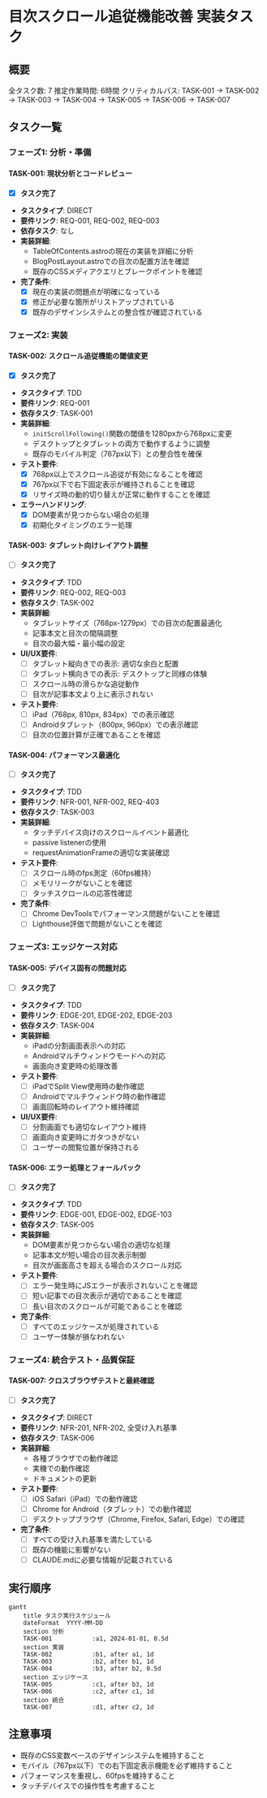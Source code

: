 # 目次スクロール追従機能改善 実装タスク

## 概要

全タスク数: 7
推定作業時間: 6時間
クリティカルパス: TASK-001 → TASK-002 → TASK-003 → TASK-004 → TASK-005 → TASK-006 → TASK-007

## タスク一覧

### フェーズ1: 分析・準備

#### TASK-001: 現状分析とコードレビュー

- [x] **タスク完了**
- **タスクタイプ**: DIRECT
- **要件リンク**: REQ-001, REQ-002, REQ-003
- **依存タスク**: なし
- **実装詳細**:
  - TableOfContents.astroの現在の実装を詳細に分析
  - BlogPostLayout.astroでの目次の配置方法を確認
  - 既存のCSSメディアクエリとブレークポイントを確認
- **完了条件**:
  - [x] 現在の実装の問題点が明確になっている
  - [x] 修正が必要な箇所がリストアップされている
  - [x] 既存のデザインシステムとの整合性が確認されている

### フェーズ2: 実装

#### TASK-002: スクロール追従機能の閾値変更

- [x] **タスク完了**
- **タスクタイプ**: TDD
- **要件リンク**: REQ-001
- **依存タスク**: TASK-001
- **実装詳細**:
  - `initScrollFollowing()`関数の閾値を1280pxから768pxに変更
  - デスクトップとタブレットの両方で動作するように調整
  - 既存のモバイル判定（767px以下）との整合性を確保
- **テスト要件**:
  - [x] 768px以上でスクロール追従が有効になることを確認
  - [x] 767px以下で右下固定表示が維持されることを確認
  - [x] リサイズ時の動的切り替えが正常に動作することを確認
- **エラーハンドリング**:
  - [x] DOM要素が見つからない場合の処理
  - [x] 初期化タイミングのエラー処理

#### TASK-003: タブレット向けレイアウト調整

- [ ] **タスク完了**
- **タスクタイプ**: TDD
- **要件リンク**: REQ-002, REQ-003
- **依存タスク**: TASK-002
- **実装詳細**:
  - タブレットサイズ（768px-1279px）での目次の配置最適化
  - 記事本文と目次の間隔調整
  - 目次の最大幅・最小幅の設定
- **UI/UX要件**:
  - [ ] タブレット縦向きでの表示: 適切な余白と配置
  - [ ] タブレット横向きでの表示: デスクトップと同様の体験
  - [ ] スクロール時の滑らかな追従動作
  - [ ] 目次が記事本文より上に表示されない
- **テスト要件**:
  - [ ] iPad（768px, 810px, 834px）での表示確認
  - [ ] Androidタブレット（800px, 960px）での表示確認
  - [ ] 目次の位置計算が正確であることを確認

#### TASK-004: パフォーマンス最適化

- [ ] **タスク完了**
- **タスクタイプ**: TDD
- **要件リンク**: NFR-001, NFR-002, REQ-403
- **依存タスク**: TASK-003
- **実装詳細**:
  - タッチデバイス向けのスクロールイベント最適化
  - passive listenerの使用
  - requestAnimationFrameの適切な実装確認
- **テスト要件**:
  - [ ] スクロール時のfps測定（60fps維持）
  - [ ] メモリリークがないことを確認
  - [ ] タッチスクロールの応答性確認
- **完了条件**:
  - [ ] Chrome DevToolsでパフォーマンス問題がないことを確認
  - [ ] Lighthouse評価で問題がないことを確認

### フェーズ3: エッジケース対応

#### TASK-005: デバイス固有の問題対応

- [ ] **タスク完了**
- **タスクタイプ**: TDD
- **要件リンク**: EDGE-201, EDGE-202, EDGE-203
- **依存タスク**: TASK-004
- **実装詳細**:
  - iPadの分割画面表示への対応
  - Androidマルチウィンドウモードへの対応
  - 画面向き変更時の処理改善
- **テスト要件**:
  - [ ] iPadでSplit View使用時の動作確認
  - [ ] Androidでマルチウィンドウ時の動作確認
  - [ ] 画面回転時のレイアウト維持確認
- **UI/UX要件**:
  - [ ] 分割画面でも適切なレイアウト維持
  - [ ] 画面向き変更時にガタつきがない
  - [ ] ユーザーの閲覧位置が保持される

#### TASK-006: エラー処理とフォールバック

- [ ] **タスク完了**
- **タスクタイプ**: TDD
- **要件リンク**: EDGE-001, EDGE-002, EDGE-103
- **依存タスク**: TASK-005
- **実装詳細**:
  - DOM要素が見つからない場合の適切な処理
  - 記事本文が短い場合の目次表示制御
  - 目次が画面高さを超える場合のスクロール対応
- **テスト要件**:
  - [ ] エラー発生時にJSエラーが表示されないことを確認
  - [ ] 短い記事での目次表示が適切であることを確認
  - [ ] 長い目次のスクロールが可能であることを確認
- **完了条件**:
  - [ ] すべてのエッジケースが処理されている
  - [ ] ユーザー体験が損なわれない

### フェーズ4: 統合テスト・品質保証

#### TASK-007: クロスブラウザテストと最終確認

- [ ] **タスク完了**
- **タスクタイプ**: DIRECT
- **要件リンク**: NFR-201, NFR-202, 全受け入れ基準
- **依存タスク**: TASK-006
- **実装詳細**:
  - 各種ブラウザでの動作確認
  - 実機での動作確認
  - ドキュメントの更新
- **テスト要件**:
  - [ ] iOS Safari（iPad）での動作確認
  - [ ] Chrome for Android（タブレット）での動作確認
  - [ ] デスクトップブラウザ（Chrome, Firefox, Safari, Edge）での確認
- **完了条件**:
  - [ ] すべての受け入れ基準を満たしている
  - [ ] 既存の機能に影響がない
  - [ ] CLAUDE.mdに必要な情報が記載されている

## 実行順序

```mermaid
gantt
    title タスク実行スケジュール
    dateFormat  YYYY-MM-DD
    section 分析
    TASK-001           :a1, 2024-01-01, 0.5d
    section 実装
    TASK-002           :b1, after a1, 1d
    TASK-003           :b2, after b1, 1d
    TASK-004           :b3, after b2, 0.5d
    section エッジケース
    TASK-005           :c1, after b3, 1d
    TASK-006           :c2, after c1, 1d
    section 統合
    TASK-007           :d1, after c2, 1d
```

## 注意事項

- 既存のCSS変数ベースのデザインシステムを維持すること
- モバイル（767px以下）での右下固定表示機能を必ず維持すること
- パフォーマンスを重視し、60fpsを維持すること
- タッチデバイスでの操作性を考慮すること